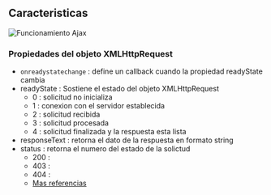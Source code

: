 ## **Caracteristicas**
![Funcionamiento Ajax](https://www.w3schools.com/xml/ajax.gif)


### **Propiedades del objeto XMLHttpRequest**
- `onreadystatechange` : define un callback cuando la propiedad readyState cambia
- readyState : Sostiene el estado del objeto XMLHttpRequest
    - 0 : solicitud no inicializa
    - 1 : conexion con el servidor establecida
    - 2 : solicitud recibida
    - 3 : solicitud procesada
    - 4 : solicitud finalizada y la respuesta esta lista
- responseText :  retorna el dato de la respuesta en formato string
- status : retorna el numero del estado de la solictud
    - 200 :
    - 403 :
    - 404 :
    - [Mas referencias](https://www.w3schools.com/tags/ref_httpmessages.asp)